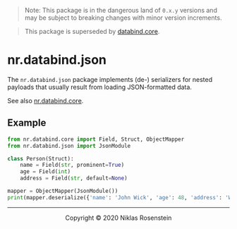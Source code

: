 
> Note: This package is in the dangerous land of `0.x.y` versions and may be subject to breaking
> changes with minor version increments.

> This package is superseded by [databind.core](https://pypi.org/project/databind.core/).

# nr.databind.json

The `nr.databind.json` package implements (de-) serializers for nested payloads that usually
result from loading JSON-formatted data.

See also [nr.databind.core](https://git.niklasrosenstein.com/NiklasRosenstein/nr/src/branch/master/nr.databind.core).

## Example

```py
from nr.databind.core import Field, Struct, ObjectMapper
from nr.databind.json import JsonModule

class Person(Struct):
    name = Field(str, prominent=True)
    age = Field(int)
    address = Field(str, default=None)

mapper = ObjectMapper(JsonModule())
print(mapper.deserialize({'name': 'John Wick', 'age': 48, 'address': 'Wicked St.'}))  # Person(name='John Wick')
```

---

<p align="center">Copyright &copy; 2020 Niklas Rosenstein</p>
